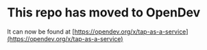 # This repo has moved to OpenDev

It can now be found at [https://opendev.org/x/tap-as-a-service](https://opendev.org/x/tap-as-a-service)
